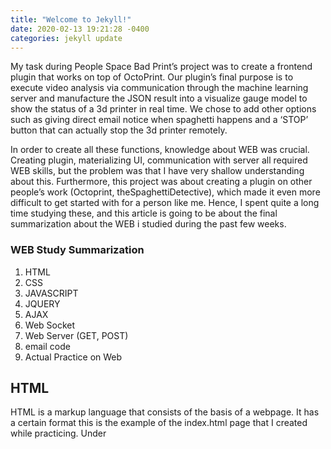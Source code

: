```yaml
---
title: "Welcome to Jekyll!"
date: 2020-02-13 19:21:28 -0400
categories: jekyll update
---
```


My task during People Space Bad Print’s project was to create a frontend plugin that works on top of OctoPrint. 
Our plugin’s final purpose is to execute video analysis via communication through the machine learning server and manufacture the JSON result into a visualize gauge model to show the status of a 3d printer in real time. 
We chose to add other options such as giving direct email notice when spaghetti happens and a ‘STOP’ button that can actually stop the 3d printer remotely. 

In order to create all these functions, knowledge about WEB was crucial. Creating plugin, materializing UI, communication with server all required WEB skills, but the problem was that I have very shallow understanding about this.
Furthermore, this project was about creating a plugin on other people’s work (Octoprint, theSpaghettiDetective), which made it even more difficult to get started with for a person like me.
Hence, I spent quite a long time studying these, and this article is going to be about the final summarization about the WEB i studied during the past few weeks. 

### WEB Study Summarization

1. HTML
2. CSS
3. JAVASCRIPT
4. JQUERY 
5. AJAX
6. Web Socket
7. Web Server (GET, POST)
8. email code
9. Actual Practice on Web

## HTML
HTML is a markup language that consists of the basis of a webpage. It has a certain format 
this is the example of the index.html page that I created while practicing. Under <script> goes JavaScript grammer.

## CSS
CSS is a Cascading Style Sheets that decorates the HTML
and it uses <style>
 
## JavaScript
JavaScript is about all dynamic functions that happen on the web. It can go under the <script> section in html or can get in a separate .js file under a static folder when using Flask.
 
## jQuery
It is a library of JavaScript that could shorten the code. We can either use a link through CDN, or download jQuery file. 

# AJAX
AJAX is a shortened word for Asynchronous JavaScript and XML. This is important as it lets asynchronous communication possible between client and a server. Before AJAX, to change the contents of a website, users had to request another .html and required the entire reload process. By using AJAX, users can request or get data from the server without reloading.

## Web Socket
More advanced version of AJAX. It solves the problem that Server couldn’t start communicating unless they receive a request. Need to study more about this

## Web Server and Framework
Node.js, Flask, Django are all examples of web framework that helps developing, but to finally deploy they need to be integrated with Web Servers such as IIS or Apache. There are two ways data could be sent to the server. GET and POST. 
GET is sending via URL, and POST puts data in a packet body

## Email Code
While working on the email part of our plug-in , I used knowledge from above to build a simple webpage that automatically sends email to a certain user and below is the code.

<pre>
<code>
# importing libraries
from flask import Flask, render_template, request
from flask_mail import Mail, Message

app = Flask(__name__)
mail = Mail(app)  # instantiate the mail class

# configuration of mail
app.config['MAIL_SERVER'] = 'smtp.gmail.com'
app.config['MAIL_PORT'] = 465
app.config['MAIL_USERNAME'] = '*******'
app.config['MAIL_PASSWORD'] = '*******'
app.config['MAIL_USE_TLS'] = False
app.config['MAIL_USE_SSL'] = True
mail = Mail(app)

currentMail = 'zeroship1010@gmail.com'

# message object mapped to a particular URL ‘/’

@app.route("/")
def index():
    return render_template('index.html',currentHTML=currentMail)

@app.route("/email", methods=['POST'])
def email():
    currentMail = request.form['email_receiver']
    msg = Message(
        'another test',
        sender='zzaxex6@gmail.com',
        recipients=[currentMail]
    )
    msg.body = 'Hello Flask message sent from Flask-Mail'
    mail.send(msg)
    document = 'email sent to ' + msg.recipients[0]
    return document

if __name__ == '__main__':
    app.run(debug=True)

<code>
</pre>

* * *

## Actual Practice on Web

https://code.tutsplus.com/ko/tutorials/creating-a-web-app-from-scratch-using-python-flask-and-mysql--cms-22972

My upcoming plan is to go through all these lectures to realize an actual web application with server and database


